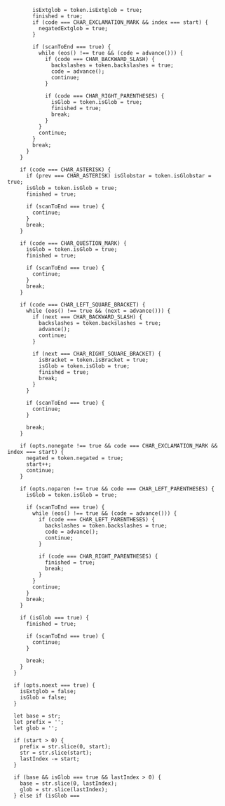 	        isExtglob = token.isExtglob = true;
	        finished = true;
	        if (code === CHAR_EXCLAMATION_MARK && index === start) {
	          negatedExtglob = true;
	        }

	        if (scanToEnd === true) {
	          while (eos() !== true && (code = advance())) {
	            if (code === CHAR_BACKWARD_SLASH) {
	              backslashes = token.backslashes = true;
	              code = advance();
	              continue;
	            }

	            if (code === CHAR_RIGHT_PARENTHESES) {
	              isGlob = token.isGlob = true;
	              finished = true;
	              break;
	            }
	          }
	          continue;
	        }
	        break;
	      }
	    }

	    if (code === CHAR_ASTERISK) {
	      if (prev === CHAR_ASTERISK) isGlobstar = token.isGlobstar = true;
	      isGlob = token.isGlob = true;
	      finished = true;

	      if (scanToEnd === true) {
	        continue;
	      }
	      break;
	    }

	    if (code === CHAR_QUESTION_MARK) {
	      isGlob = token.isGlob = true;
	      finished = true;

	      if (scanToEnd === true) {
	        continue;
	      }
	      break;
	    }

	    if (code === CHAR_LEFT_SQUARE_BRACKET) {
	      while (eos() !== true && (next = advance())) {
	        if (next === CHAR_BACKWARD_SLASH) {
	          backslashes = token.backslashes = true;
	          advance();
	          continue;
	        }

	        if (next === CHAR_RIGHT_SQUARE_BRACKET) {
	          isBracket = token.isBracket = true;
	          isGlob = token.isGlob = true;
	          finished = true;
	          break;
	        }
	      }

	      if (scanToEnd === true) {
	        continue;
	      }

	      break;
	    }

	    if (opts.nonegate !== true && code === CHAR_EXCLAMATION_MARK && index === start) {
	      negated = token.negated = true;
	      start++;
	      continue;
	    }

	    if (opts.noparen !== true && code === CHAR_LEFT_PARENTHESES) {
	      isGlob = token.isGlob = true;

	      if (scanToEnd === true) {
	        while (eos() !== true && (code = advance())) {
	          if (code === CHAR_LEFT_PARENTHESES) {
	            backslashes = token.backslashes = true;
	            code = advance();
	            continue;
	          }

	          if (code === CHAR_RIGHT_PARENTHESES) {
	            finished = true;
	            break;
	          }
	        }
	        continue;
	      }
	      break;
	    }

	    if (isGlob === true) {
	      finished = true;

	      if (scanToEnd === true) {
	        continue;
	      }

	      break;
	    }
	  }

	  if (opts.noext === true) {
	    isExtglob = false;
	    isGlob = false;
	  }

	  let base = str;
	  let prefix = '';
	  let glob = '';

	  if (start > 0) {
	    prefix = str.slice(0, start);
	    str = str.slice(start);
	    lastIndex -= start;
	  }

	  if (base && isGlob === true && lastIndex > 0) {
	    base = str.slice(0, lastIndex);
	    glob = str.slice(lastIndex);
	  } else if (isGlob ===